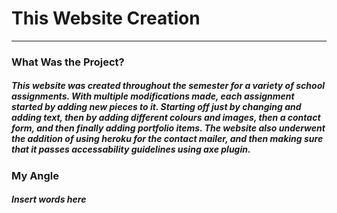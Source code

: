 <h1> This Website Creation </h1>
<hr/>
<h3>What Was the Project?</h3>
<h5>This website was created throughout the semester for a variety of school assignments. With multiple modifications made, each assignment started by adding new pieces to it. Starting off just by changing and adding text, then by adding different colours and images, then a contact form, and then finally adding portfolio items. The website also underwent the addition of using heroku for the contact mailer, and then making sure that it passes accessability guidelines using axe plugin.</h5>
 
<h3>My Angle</h3>
<h5>Insert words here</h5>